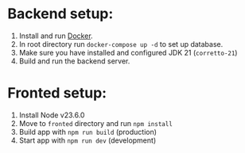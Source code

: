 # Backend setup:

1. Install and run [Docker](https://docs.docker.com/get-docker/).
1. In root directory run `docker-compose up -d` to set up database.
1. Make sure you have installed and configured JDK 21 (`corretto-21`)
1. Build and run the backend server.

# Fronted setup:

1. Install Node v23.6.0
1. Move to `fronted` directory and run `npm install`
1. Build app with `npm run build` (production)
1. Start app with `npm run dev` (development)